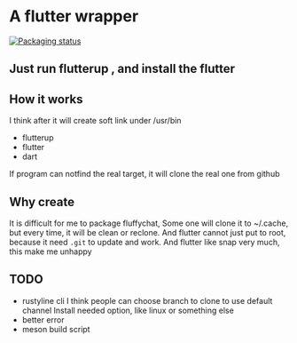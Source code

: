 # A flutter wrapper


[![Packaging status](https://repology.org/badge/vertical-allrepos/flutterup.svg)](https://repology.org/project/flutterup/versions)

## Just run flutterup , and install the flutter

## How it works

I think after it will create soft link under /usr/bin

* flutterup
* flutter
* dart

If program can notfind the real target, it will clone the real one from github

## Why create

It is difficult for me to package fluffychat, Some one will clone it to ~/.cache, but every time, it will be clean or reclone. And flutter cannot just put to root, because it need `.git` to update and work. And flutter like snap very much, this make me unhappy

## TODO

* rustyline cli
	I think people can choose branch to clone to use default channel
	Install needed option, like linux or something else
* better error
* meson build script
